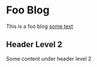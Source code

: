 # Foo Blog

This is a foo blog [some text](www.example.com)

## Header Level 2

Some content under header level 2